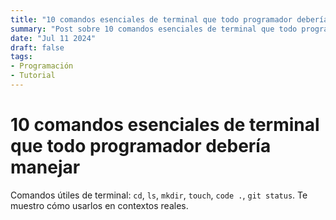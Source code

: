 ```yaml
---
title: "10 comandos esenciales de terminal que todo programador debería manejar"
summary: "Post sobre 10 comandos esenciales de terminal que todo programador debería manejar"
date: "Jul 11 2024"
draft: false
tags:
- Programación
- Tutorial
---
```


# 10 comandos esenciales de terminal que todo programador debería manejar

Comandos útiles de terminal: `cd`, `ls`, `mkdir`, `touch`, `code .`, `git status`. Te muestro cómo usarlos en contextos reales.
